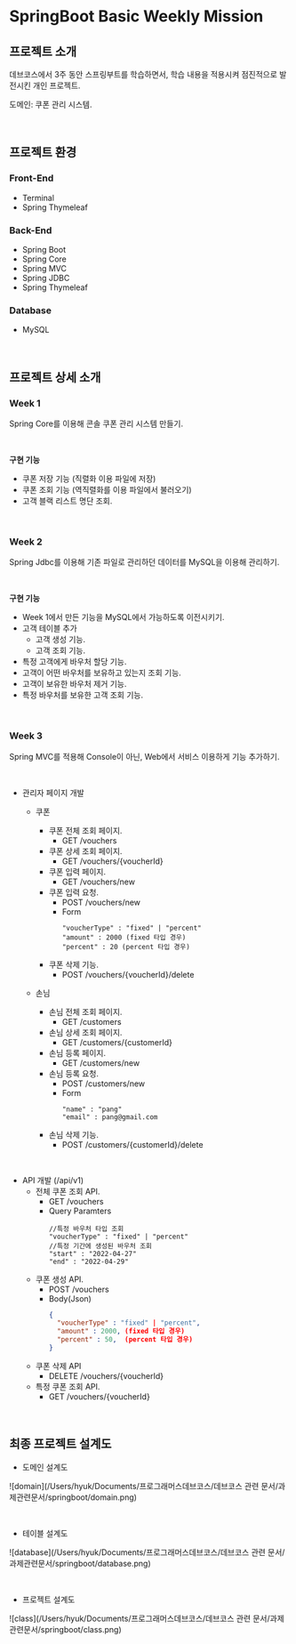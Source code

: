 # SpringBoot Basic Weekly Mission

## 프로젝트 소개

데브코스에서 3주 동안 스프링부트를 학습하면서, 학습 내용을 적용시켜 점진적으로 발전시킨 개인 프로젝트.

도메인: 쿠폰 관리 시스템.

<br/>

## 프로젝트 환경

### Front-End

- Terminal
- Spring Thymeleaf

### Back-End

- Spring Boot
- Spring Core
- Spring MVC
- Spring JDBC
- Spring Thymeleaf

### Database

- MySQL

<br/>

## 프로젝트 상세 소개

### Week 1

Spring Core를 이용해 콘솔 쿠폰 관리 시스템 만들기.

<br/>

**구현 기능**

- 쿠폰 저장 기능 (직렬화 이용 파일에 저장)
- 쿠폰 조회 기능 (역직렬화를 이용 파일에서 불러오기)
- 고객 블랙 리스트 명단 조회.

<br/>

### Week 2

Spring Jdbc를 이용해 기존 파일로 관리하던 데이터를 MySQL을 이용해 관리하기.

<br/>

**구현 기능**

- Week 1에서 만든 기능을 MySQL에서 가능하도록 이전시키기.
- 고객 테이블 추가
  - 고객 생성 기능.
  - 고객 조회 기능.
- 특정 고객에게 바우처 할당 기능.
- 고객이 어떤 바우처를 보유하고 있는지 조회 기능.
- 고객이 보유한 바우처 제거 기능.
- 특정 바우처를 보유한 고객 조회 기능.

<br/>

### Week 3

Spring MVC를 적용해 Console이 아닌, Web에서 서비스 이용하게 기능 추가하기.

<br/>

- 관리자 페이지 개발
  - 쿠폰
    - 쿠폰 전체 조회 페이지.
      - GET /vouchers
    - 쿠폰 상세 조회 페이지.
      - GET /vouchers/{voucherId}
    - 쿠폰 입력 페이지.
      - GET /vouchers/new
    - 쿠폰 입력 요청.
      - POST /vouchers/new
      - Form
        ```
        "voucherType" : "fixed" | "percent"
        "amount" : 2000 (fixed 타입 경우)
        "percent" : 20 (percent 타입 경우)
        ```
    - 쿠폰 삭제 기능.
      - POST /vouchers/{voucherId}/delete

  - 손님
    - 손님 전체 조회 페이지.
      - GET /customers
    - 손님 상세 조회 페이지.
      - GET /customers/{customerId}
    - 손님 등록 페이지.
      - GET /customers/new
    - 손님 등록 요청.
      - POST /customers/new
      - Form
        ```
        "name" : "pang"
        "email" : pang@gmail.com
        ```
    - 손님 삭제 기능.
      - POST /customers/{customerId}/delete

<br/>

- API 개발 (/api/v1)
  - 전체 쿠폰 조회 API.
    - GET /vouchers
    - Query Paramters
      ~~~
      //특정 바우처 타입 조회
      "voucherType" : "fixed" | "percent" 
      //특정 기간에 생성된 바우처 조회
      "start" : "2022-04-27"
      "end" : "2022-04-29"
      ~~~
  - 쿠폰 생성 API.
    - POST /vouchers
    - Body(Json)
      ``` json
      {
        "voucherType" : "fixed" | "percent",
        "amount" : 2000, (fixed 타입 경우)
        "percent" : 50,  (percent 타입 경우)
      }
      ```
  - 쿠폰 삭제 API
    - DELETE /vouchers/{voucherId}
  - 특정 쿠폰 조회 API.
    - GET /vouchers/{voucherId}

<br/>

## 최종 프로젝트 설계도

- 도메인 설계도

![domain](/Users/hyuk/Documents/프로그래머스데브코스/데브코스 관련 문서/과제관련문서/springboot/domain.png)

<br/>

- 테이블 설계도

![database](/Users/hyuk/Documents/프로그래머스데브코스/데브코스 관련 문서/과제관련문서/springboot/database.png)

<br/>

- 프로젝트 설계도

![class](/Users/hyuk/Documents/프로그래머스데브코스/데브코스 관련 문서/과제관련문서/springboot/class.png)

